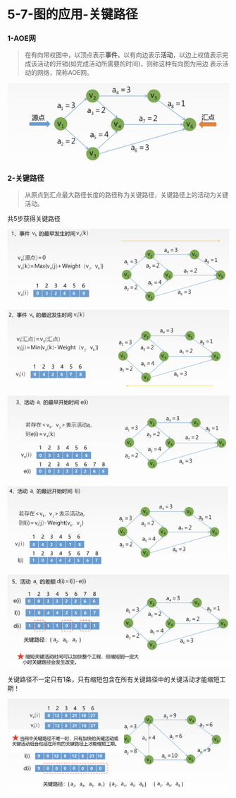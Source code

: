 # 5-7-图的应用-关键路径

### 1-AOE网

> 在有向带权图中，以顶点表示**事件**，以有向边表示**活动**，以边上权值表示完成该活动的开销\(如完成活动所需要的时间\)，则称这种有向图为用边 表示活动的网络，简称AOE网。

![](../../.gitbook/assets/image%20%2812%29.png)

### 2-关键路径 

> 从原点到汇点最大路径长度的路径称为关键路径，关键路径上的活动为关键活动。

共5步获得关键路径

![](../../.gitbook/assets/image%20%285%29.png)

![](../../.gitbook/assets/image%20%28129%29.png)

![](../../.gitbook/assets/image%20%28144%29.png)

![](../../.gitbook/assets/image%20%2856%29.png)

![](../../.gitbook/assets/image%20%28319%29.png)

关键路径不一定只有1条，只有缩短包含在所有关键路径中的关键活动才能缩短工期！

![](../../.gitbook/assets/image%20%2887%29.png)

